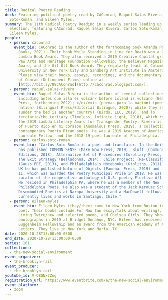 ```yaml
---
title: Radical Poetry Reading
deck: Featuring political poetry read by CAConrad, Raquel Salas Rivera, Carlos
  Soto-Román, and Eileen Myles.
summary: The 11th Radical Poetry Reading in a weekly series leading up to the
  election, featuring CAConrad, Raquel Salas Rivera, Carlos Soto-Román, and
  Eileen Myles.
people:
  - person: caconrad
    event_bio: CAConrad is the author of the forthcoming book Amanda Paradise (Wave
      Books, 2021). Their book While Standing in Line for Death won a 2018
      Lambda Book Award. They also received a 2019 Creative Capital grant and a
      Pew Arts and Heritage Foundation Fellowship, the Believer Magazine Book
      Award, and the Gil Ott Book Award. They regularly teach at Columbia
      University in New York City and Sandberg Art Institute in Amsterdam.
      Please view their books, essays, recordings, and the documentary The Book
      of Conrad (Delinquent Films) online at
      [http://bit.ly/88CAConrad](http://caconrad.blogspot.com/).
  - person: raquel-salas-rivera
    event_bio: Raquel Salas Rivera is the author of several collections of poetry,
      including antes que isla es volcán/ before island is volcano (Beacon
      Press, forthcoming 2022); x/ex/exis (poemas para la nación) (poems for the
      nation) (Bilingual Press/Editorial Bilingüe, 2020); while they sleep
      (under the bed is another country) (Birds, LLC, 2019); and lo
      terciario/the tertiary (Timeless, Infinite Light, 2018), which received
      the 2019 Lambda Literary Award for Transgender Poetry. Rivera is co-editor
      of Puerto Rico en mi corazón (Anomalous Press, 2019), a collection of
      contemporary Puerto Rican poets. He was a 2019 Academy of American Poets
      Laureate Fellow, and the 2018-19 poet laureate of Philadelphia.
  - person: carlos-soto-roman
    event_bio: "Carlos Soto-Román is a poet and translator. In the United States, he
      has published COMMON SENSE (Make Now Press, 2019), Bluff (Commune
      Editions, 2018), Alternative Set of Procedures (Corollary Press, 2014),
      The Exit Strategy (Belladonna, 2014), Chile Project: [Re-Classified]
      (Gauss PDF, 2013), and Philadelphia’s Notebooks (Otoliths, 2011). In the
      UK he has published Nature of Objects (Pamenar Press, 2019) and in Chile
      11, which was awarded the Poetry Municipal Prize in 2018. He was the
      curator of the cooperative anthology of U.S. poetry Elective Affinities.
      He resided in Philadelphia PA, where he was a member of The New
      Philadelphia Poets. He also was a student of the Jack Kerouac School of
      Disembodied Poetics at Naropa University and a MacDowell fellow. He
      currently lives and works in Santiago, Chile."
  - person: eileen-myles
    event_bio: Eileen Myles (they/them) came to New York from Boston in 1974 to be a
      poet. Their books include For Now (an essay/talk about writing), I Must Be
      Living Twice/new and selected poems, and Chelsea Girls. They showed their
      photographs in 2019 at Bridget Donahue, NYC. Eileen has received a
      Guggenheim Fellowship and an award from the American Academy of Arts &
      Letters. They live in New York and Marfa, TX.
date: 2020-10-28T13:00:00-0500
end_date: 2020-10-28T13:00:00-0500
series: 161
collections:
  - the-new-social-environment
event_organizer:
  - the-brooklyn-rail
event_producer:
  - the-brooklyn-rail
youtube_id: V-O8GNx7Zng
registration_url: https://www.eventbrite.com/e/the-new-social-environment-161-radical-poetry-with-caconrad-tickets-126561194941
event_platform:
  - zoom
---
```

